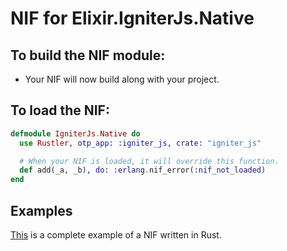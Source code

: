 # NIF for Elixir.IgniterJs.Native

## To build the NIF module:

- Your NIF will now build along with your project.

## To load the NIF:

```elixir
defmodule IgniterJs.Native do
  use Rustler, otp_app: :igniter_js, crate: "igniter_js"

  # When your NIF is loaded, it will override this function.
  def add(_a, _b), do: :erlang.nif_error(:nif_not_loaded)
end
```

## Examples

[This](https://github.com/rusterlium/NifIo) is a complete example of a NIF written in Rust.
